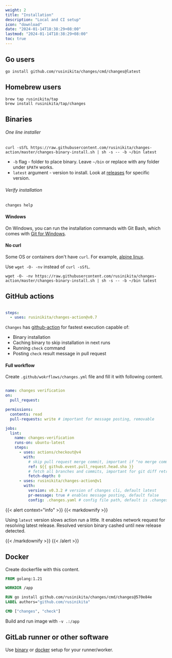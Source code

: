 ```yaml
---
weight: 2
title: "Installation"
description: "Local and CI setup"
icon: "download"
date: "2024-01-14T18:38:29+08:00"
lastmod: "2024-01-14T18:38:29+08:00"
toc: true
---
```


## Go users

```shell
go install github.com/rusinikita/changes/cmd/changes@latest
```

## Homebrew users

```shell
brew tap rusinikita/tap
brew install rusinikita/tap/changes
```

## Binaries

###### One line installer
```shell
curl -sSfL https://raw.githubusercontent.com/rusinikita/changes-action/master/changes-binary-install.sh | sh -s -- -b ~/bin latest
```

- `-b` flag - folder to place binary. Leave `~/bin` or replace with any folder under `$PATH` works.
- `latest` argument - version to install. Look at [releases](https://github.com/rusinikita/changes/releases) for specific version.


###### Verify installation
```shell
changes help
```

#### Windows

On Windows, you can run the installation commands with Git Bash, which comes with [Git for Windows](https://git-scm.com/download/win).

#### No curl

Some OS or containers don't have `curl`. For example, [alpine linux](https://github.com/alpinelinux/docker-alpine).

Use `wget -O- -nv` instead of `curl -sSfL`.
```shell
wget -O- -nv https://raw.githubusercontent.com/rusinikita/changes-action/master/changes-binary-install.sh | sh -s -- -b ~/bin latest
```

## GitHub actions

```yaml

steps:
  - uses: rusinikita/changes-action@v0.7
```

`Changes` has [github-action](https://github.com/rusinikita/changes-action) for fastest execution capable of:
- Binary installation
- Caching binary to skip installation in next runs
- Running `check` command
- Posting `check` result message in pull request

#### Full workflow

Create `.github/wokrflows/changes.yml` file and fill it with following content.

```yaml

name: changes verification
on:
  pull_request:

permissions:
  contents: read
  pull-requests: write # important for message posting, removable

jobs:
  lint:
    name: changes-verification
    runs-on: ubuntu-latest
    steps:
      - uses: actions/checkout@v4
        with:
          # skip pull request merge commit, important if "no merge commits" validation enabled, removable
          ref: ${{ github.event.pull_request.head.sha }}
          # fetch all branches and commits, important for git diff retrieving
          fetch-depth: 0
      - uses: rusinikita/changes-action@v1
        with:
          version: v0.3.2 # version of changes cli, default latest   
          pr-message: true # enables message posting, default false
          config: .changes.yaml # config file path, default is .changes.[yaml,yml,toml,json]
```

{{< alert context="info" >}}
{{< markdownify >}}

Using `latest` version slows action run a little. 
It enables network request for resolving latest release. 
Resolved version binary cashed until new release detected.

{{< /markdownify >}}
{{< /alert >}}

## Docker

Create dockerfile with this content.

```dockerfile
FROM golang:1.21

WORKDIR /app

RUN go install github.com/rusinikita/changes/cmd/changes@570e84e
LABEL authors="github.com/rusinikita"

CMD ["changes", "check"]
```

Build and run image with `-v .:/app`

## GitLab runner or other software

Use [binary](#binaries) or [docker](#docker) setup for your runner/worker.
